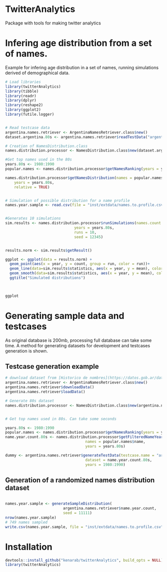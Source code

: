 # TwitterAnalytics 
Package with tools for making twitter analytics

# Infering age distribution from a set of names. 

Example for infering age distribution in a set of names, running simulations derived of demographical data.

```R
# Load libraries
library(twitterAnalytics)
library(tibble)
library(readr)
library(dplyr)
library(reshape2)
library(ggplot2)
library(futile.logger)


# Read testcase data
argentina.names.retriever <- ArgentinaNamesRetriever.class$new()
dataset.argentina.80s <- argentina.names.retriever$readTestData("argentina-80s")

# Creation of NamesDistribution.class 
names.distribution.processor <- NamesDistribution.class$new(dataset.argentina.80s)

#Get top names used in the 80s
years.80s <- 1980:1990
popular.names <- names.distribution.processor$getNamesRanking(years = years.80s, n = 20)

names.distribution.processor$getNamesDistribution(names = popular.names$name,
	years = years.80s,
	relative = TRUE)


# Simulation of possible distribution for a name profile
names.year.sample <- read.csv(file = "inst/extdata/names.to.profile.csv")


#Generates 10 simulations 
sim.results <- names.distribution.processor$runSimulations(names.count = names.sample, 
							   years = years.80s,  
							   runs = 10,
							   seed = 12345)


results.norm <- sim.results$getResult()

ggplot <- ggplot(data = results.norm) +
  geom_point(aes(x = year, y = count, group = run, color = run))+
  geom_line(data=sim.results$statistics, aes(x = year, y = mean), color = "black")+
  geom_smooth(data=sim.results$statistics, aes(x = year, y = mean), color = "black")+
  ggtitle("Simulated distributions")

            

ggplot


```

# Generating sample data and testcases

As original database is 200mb, processing full database can take some time. A method for generating datasets for development and testcases generation is shown.

## Testcase generation example
```R
# download dataset from [Historico de nombres](https://datos.gob.ar/dataset/otros-nombres-personas-fisicas). A mirror is at 
argentina.names.retriever <- ArgentinaNamesRetriever.class$new()
argentina.names.retriever$downloadData()
argentina.names.retriever$loadData()

# Generate 80s dataset
names.distribution.processor <- NamesDistribution.class$new(argentina.names.retriever$historic.names)


# Get top names used in 80s. Can take some seconds

years.80s <- 1980:1990
popular.names <- names.distribution.processor$getNamesRanking(years = years, n = 5000)
name.year.count.80s <- names.distribution.processor$getFilteredNameYearCount(
									names = popular.names$name, 
									years = years.80s)

dummy <- argentina.names.retriever$generateTestData(testcase.name = "argentina-80s",
									dataset = name.year.count.80s,
									years = 1980:1990)

```



## Generation of a randomized names distribution dataset

```R

names.year.sample <- generateSampleDistribution(
                          argentina.names.retriever$name.year.count,
                          seed = 11111)
nrow(names.year.sample)
# 749 names sampled
write.csv(names.year.sample, file = "inst/extdata/names.to.profile.csv", row.names = FALSE)
```


# Installation

```R
devtools::install_github("kenarab/twitterAnalytics", build_opts = NULL)
library(twitterAnalytics)
```


